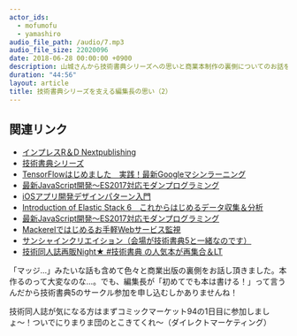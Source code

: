 ```yaml
---
actor_ids:
  - mofumofu
  - yamashiro
audio_file_path: /audio/7.mp3
audio_file_size: 22020096
date: 2018-06-28 00:00:00 +0900
description: 山城さんから技術書典シリーズへの思いと商業本制作の裏側についてのお話を伺いました。（その2）
duration: "44:56"
layout: article
title: 技術書典シリーズを支える編集長の思い（2）
---
```


## 関連リンク

- [インプレスR＆D Nextpublishing](https://nextpublishing.jp)
- [技術書典シリーズ](https://booklive.jp/focus/keisai/k_id/3695)
- [TensorFlowはじめました　実践！最新Googleマシンラーニング](https://nextpublishing.jp/book/7909.html)
- [最新JavaScript開発～ES2017対応モダンプログラミング](https://nextpublishing.jp/book/8958.html)
- [iOSアプリ開発デザインパターン入門](https://nextpublishing.jp/book/9798.html)
- [Introduction of Elastic Stack 6　これからはじめるデータ収集＆分析](https://nextpublishing.jp/book/9800.html)
- [最新JavaScript開発～ES2017対応モダンプログラミング](https://nextpublishing.jp/book/8958.html)
- [Mackerelではじめるお手軽Webサービス監視](https://nextpublishing.jp/book/9802.html)
- [サンシャインクリエイション（会場が技術書典5と一緒なのです）](http://www.creation.gr.jp)
- [技術同人誌再販Night★ #技術書典 の人気本が再集合＆LT](https://techbook-and-ethanol.connpass.com/event/88620/)

「マッジ…」みたいな話も含めて色々と商業出版の裏側をお話し頂きました。本作るのって大変なのな…。でも、編集長が「初めてでも本は書ける！」って言うんだから技術書典5のサークル参加を申し込むしかありませんね！

技術同人誌が気になる方はまずコミックマーケット94の1日目に参加しましょ〜！ついでにりまりま団のとこきてくれ〜（ダイレクトマーケティング）